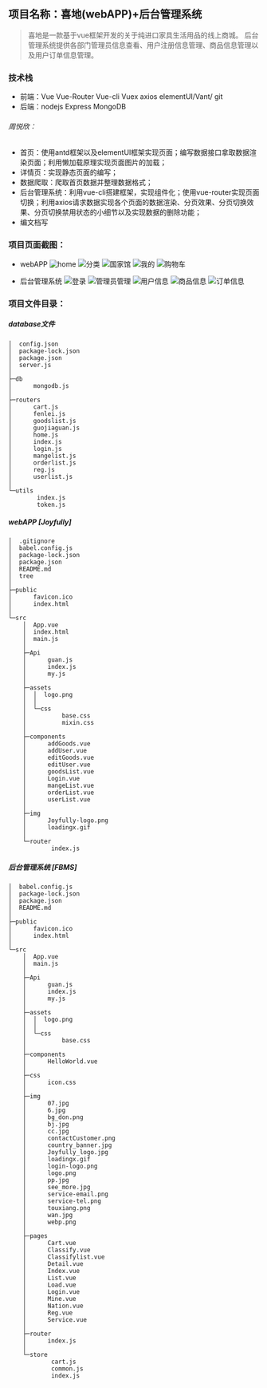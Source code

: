 ## 项目名称：喜地(webAPP)+后台管理系统
>喜地是一款基于vue框架开发的关于纯进口家具生活用品的线上商城。
> 后台管理系统提供各部门管理员信息查看、用户注册信息管理、商品信息管理以及用户订单信息管理。

### 技术栈
* 前端：Vue Vue-Router Vue-cli Vuex axios elementUI/Vant/ git
* 后端：nodejs Express MongoDB

###### 周悦欣：
* 首页：使用antd框架以及elementUI框架实现页面；编写数据接口拿取数据渲染页面；利用懒加载原理实现页面图片的加载；
* 详情页：实现静态页面的编写；
* 数据爬取：爬取首页数据并整理数据格式；
* 后台管理系统：利用vue-cli搭建框架，实现组件化；使用vue-router实现页面切换；利用axios请求数据实现各个页面的数据渲染、分页效果、分页切换效果、分页切换禁用状态的小细节以及实现数据的删除功能；
* 编文档写

### 项目页面截图：
* webAPP
    ![home](https://github.com/gzh51910/Joyfully/blob/dev/project_img/Joyfully-home.png)
    ![分类](https://github.com/gzh51910/Joyfully/blob/dev/project_img/Joyfully-fenlei.png)
    ![国家馆](https://github.com/gzh51910/Joyfully/blob/dev/project_img/Joyfully-nation.png)
    ![我的](https://github.com/gzh51910/Joyfully/blob/dev/project_img/Joyfully-mine.png)
    ![购物车](https://github.com/gzh51910/Joyfully/blob/dev/project_img/Joyfully-cart.png)

* 后台管理系统
   ![登录](https://github.com/gzh51910/Joyfully/blob/dev/project_img/FBMS-login.png)
   ![管理员管理](https://github.com/gzh51910/Joyfully/blob/dev/project_img/FBMS-mangelist.png)
   ![用户信息](https://github.com/gzh51910/Joyfully/blob/dev/project_img/FBMS-userlist.png)
   ![商品信息](https://github.com/gzh51910/Joyfully/blob/dev/project_img/FBMS-goodslist.png)
   ![订单信息](https://github.com/gzh51910/Joyfully/blob/dev/project_img/FBMS-orderlist.png)

### 项目文件目录：
##### database文件
>
    │  config.json
    │  package-lock.json
    │  package.json
    │  server.js
    │
    ├─db
    │      mongodb.js
    │
    ├─routers
    │      cart.js
    │      fenlei.js
    │      goodslist.js
    │      guojiaguan.js
    │      home.js
    │      index.js
    │      login.js
    │      mangelist.js
    │      orderlist.js
    │      reg.js
    │      userlist.js
    │
    └─utils
            index.js
            token.js
    
##### webAPP  [Joyfully]
>
    │  .gitignore
    │  babel.config.js
    │  package-lock.json
    │  package.json
    │  README.md
    │  tree
    │
    ├─public
    │      favicon.ico
    │      index.html
    │
    └─src
        │  App.vue
        │  index.html
        │  main.js
        │
        ├─Api
        │      guan.js
        │      index.js
        │      my.js
        │
        ├─assets
        │  │  logo.png
        │  │
        │  └─css
        │          base.css
        │          mixin.css
        │
        ├─components
        │      addGoods.vue
        │      addUser.vue
        │      editGoods.vue
        │      editUser.vue
        │      goodsList.vue
        │      Login.vue
        │      mangeList.vue
        │      orderList.vue
        │      userList.vue
        │
        ├─img
        │      Joyfully-logo.png
        │      loadingx.gif
        │
        └─router
                index.js
##### 后台管理系统 [FBMS]
>
    │  babel.config.js
    │  package-lock.json
    │  package.json
    │  README.md
    │
    ├─public
    │      favicon.ico
    │      index.html
    │
    └─src
        │  App.vue
        │  main.js
        │
        ├─Api
        │      guan.js
        │      index.js
        │      my.js
        │
        ├─assets
        │  │  logo.png
        │  │
        │  └─css
        │          base.css
        │
        ├─components
        │      HelloWorld.vue
        │
        ├─css
        │      icon.css
        │
        ├─img
        │      07.jpg
        │      6.jpg
        │      bg_don.png
        │      bj.jpg
        │      cc.jpg
        │      contactCustomer.png
        │      country_banner.jpg
        │      Joyfully_logo.jpg
        │      loadingx.gif
        │      login-logo.png
        │      logo.png
        │      pp.jpg
        │      see_more.jpg
        │      service-email.png
        │      service-tel.png
        │      touxiang.png
        │      wan.jpg
        │      webp.png
        │
        ├─pages
        │      Cart.vue
        │      Classify.vue
        │      Classifylist.vue
        │      Detail.vue
        │      Index.vue
        │      List.vue
        │      Load.vue
        │      Login.vue
        │      Mine.vue
        │      Nation.vue
        │      Reg.vue
        │      Service.vue
        │
        ├─router
        │      index.js
        │
        └─store
                cart.js
                common.js
                index.js
